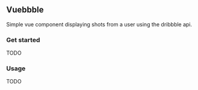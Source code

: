 ## Vuebbble
Simple vue component displaying shots from a user using the dribbble api.

### Get started
TODO

### Usage
TODO
